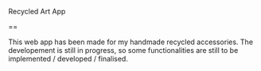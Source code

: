 Recycled Art App

== 

This web app has been made for my handmade recycled accessories. 
The developement is still in progress, so some functionalities are still to be implemented / developed / finalised. 

